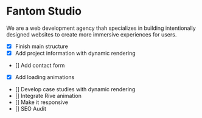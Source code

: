 # Fantom Studio
We are a web development agency thah specializes in building intentionally designed websites to create more immersive experiences for users.

- [X] Finish main structure
- [X] Add project information with dynamic rendering
- [] Add contact form
- [X] Add loading animations
- [] Develop case studies with dynamic rendering
- [] Integrate Rive animation
- [] Make it responsive
- [] SEO Audit
